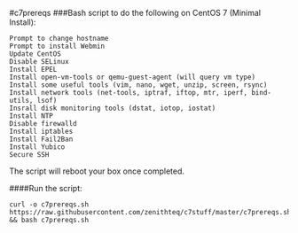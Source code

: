 #c7prereqs
###Bash script to do the following on CentOS 7 (Minimal Install):
```
Prompt to change hostname
Prompt to install Webmin
Update CentOS
Disable SELinux
Install EPEL
Install open-vm-tools or qemu-guest-agent (will query vm type)
Install some useful tools (vim, nano, wget, unzip, screen, rsync)
Install network tools (net-tools, iptraf, iftop, mtr, iperf, bind-utils, lsof)
Insrall disk monitoring tools (dstat, iotop, iostat)
Install NTP
Disable firewalld
Install iptables
Install Fail2Ban
Install Yubico
Secure SSH
```
The script will reboot your box once completed.

####Run the script:
```
curl -o c7prereqs.sh https://raw.githubusercontent.com/zenithteq/c7stuff/master/c7prereqs.sh && bash c7prereqs.sh
```
